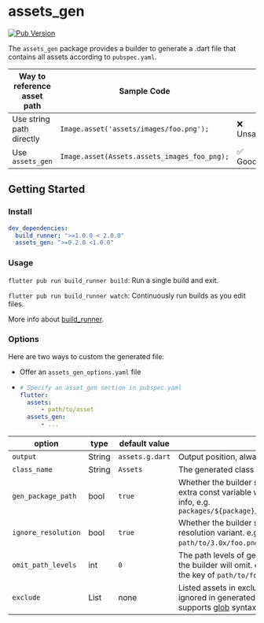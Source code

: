 # assets_gen

[![Pub Version](https://img.shields.io/pub/v/assets_gen)](https://pub.dev/packages/assets_gen)

The `assets_gen` package provides a builder to generate a .dart file that contains all assets according to `pubspec.yaml`.

| Way to reference asset path | Sample Code                                  |          |
| ---------------------------- | -------------------------------------------- | -------- |
| Use string path directly     | `Image.asset('assets/images/foo.png');`      | ❌ Unsafe |
| Use `assets_gen`             | `Image.asset(Assets.assets_images_foo_png);` | ✅ Good   |

## Getting Started

### Install

```yaml
dev_dependencies:
  build_runner: ">=1.0.0 < 2.0.0"
  assets_gen: ">=0.2.0 <1.0.0"
```

### Usage

`flutter pub run build_runner build`: Run a single build and exit.

`flutter pub run build_runner watch`: Continuously run builds as you edit files.

More info about [build_runner](https://pub.dev/packages/build_runner).

### Options

Here are two ways to custom the generated file:

* Offer an `assets_gen_options.yaml` file

* ```yaml
  # Specify an asset_gen section in pubspec.yaml
  flutter:
    assets:
    	- path/to/asset
    assets_gen:
    	- ...
  ```


| option              | type         | default value   |                                                              |
| ------------------- | ------------ | --------------- | ------------------------------------------------------------ |
| `output`            | String       | `assets.g.dart` | Output position, always under `lib/`.                        |
| `class_name`        | String       | `Assets`        | The generated class name.                                    |
| `gen_package_path` | bool         | `true`         | Whether the builder should generate extra const variable with package info, e.g. `packages/${package}/path/to/foo.png` |
| `ignore_resolution` | bool         | `true`          | Whether the builder should ignore resolution variant. e.g. `path/to/3.0x/foo.png` will be ignored. |
| `omit_path_levels` | int | `0` | The path levels of generated key that the builder will omit. e.g. if levels is 2, the key of `path/to/foo.png` is `foo_png`. |
| `exclude`           | List<String> | none            | Listed assets in exclude will be ignored in generated class. It supports [glob](https://github.com/dart-lang/glob) syntax. |

